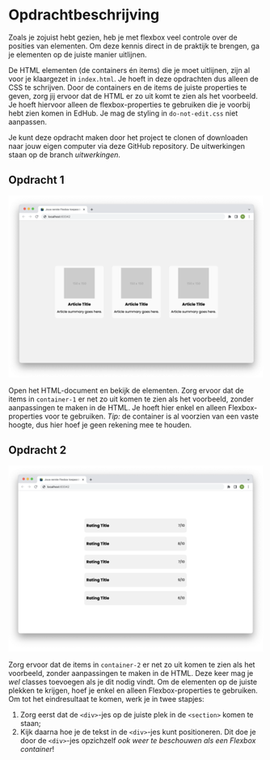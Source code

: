 # Opdrachtbeschrijving

Zoals je zojuist hebt gezien, heb je met flexbox veel controle over de posities van elementen. Om deze kennis direct in de praktijk te brengen, ga je elementen op de juiste manier uitlijnen.

De HTML elementen (de containers én items) die je moet uitlijnen, zijn al voor je klaargezet in `index.html`. Je hoeft in deze opdrachten dus alleen de CSS te schrijven. Door de containers en de items de juiste properties te geven, zorg jij ervoor dat de HTML er zo uit komt te zien als het voorbeeld. Je hoeft hiervoor alleen de flexbox-properties te gebruiken die je voorbij hebt zien komen in EdHub. Je mag de styling in `do-not-edit.css` niet aanpassen.

Je kunt deze opdracht maken door het project te clonen of downloaden naar jouw eigen computer via deze GitHub repository. De uitwerkingen staan op de branch _uitwerkingen_.

## Opdracht 1
![Screenshot opdracht 1](assets/screenshot-opdracht-1.png)

Open het HTML-document en bekijk de elementen. Zorg ervoor dat de items in `container-1` er net zo uit komen te zien als het voorbeeld, zonder aanpassingen te maken in de HTML. Je hoeft hier enkel en alleen Flexbox-properties voor te gebruiken. _Tip:_ de container is al voorzien van een vaste hoogte, dus hier hoef je geen rekening mee te houden.

## Opdracht 2
![Screenshot opdracht 2](assets/screenshot-opdracht-2.png)

Zorg ervoor dat de items in `container-2` er net zo uit komen te zien als het voorbeeld, zonder aanpassingen te maken in de HTML. Deze keer mag je _wel_ classes toevoegen als je dit nodig vindt. Om de elementen op de juiste plekken te krijgen, hoef je enkel en alleen Flexbox-properties te gebruiken. Om tot het eindresultaat te komen, werk je in twee stapjes:
1. Zorg eerst dat de `<div>`-jes op de juiste plek in de `<section>` komen te staan;
2. Kijk daarna hoe je de tekst in de `<div>`-jes kunt positioneren. Dit doe je door de `<div>`-jes opzichzelf _ook weer te beschouwen als een Flexbox container_!